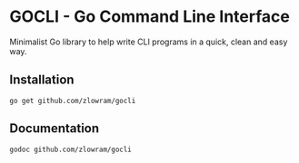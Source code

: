 GOCLI - Go Command Line Interface 
=================================

Minimalist Go library to help write CLI programs in a quick, clean and easy way.

Installation
------------
    go get github.com/zlowram/gocli

Documentation
-------------
    godoc github.com/zlowram/gocli
